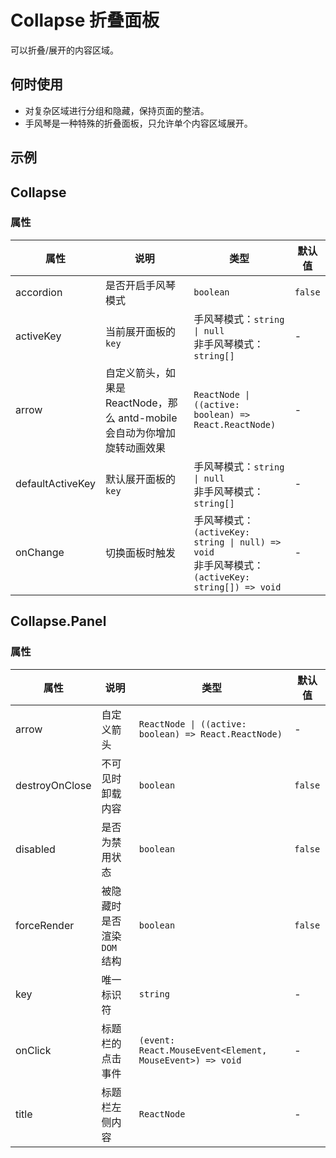 # Collapse 折叠面板

可以折叠/展开的内容区域。

## 何时使用

- 对复杂区域进行分组和隐藏，保持页面的整洁。
- 手风琴是一种特殊的折叠面板，只允许单个内容区域展开。

## 示例

<code src="./demos/demo1.tsx"></code>

<code src="./demos/demo2.tsx"></code>

## Collapse

### 属性

| 属性 | 说明 | 类型 | 默认值 |
| --- | --- | --- | --- |
| accordion | 是否开启手风琴模式 | `boolean` | `false` |
| activeKey | 当前展开面板的 `key` | 手风琴模式：`string \| null` <br/>非手风琴模式：`string[]` | - |
| arrow | 自定义箭头，如果是 ReactNode，那么 antd-mobile 会自动为你增加旋转动画效果 | `ReactNode \| ((active: boolean) => React.ReactNode)` | - |
| defaultActiveKey | 默认展开面板的 `key` | 手风琴模式：`string \| null` <br/>非手风琴模式：`string[]` | - |
| onChange | 切换面板时触发 | 手风琴模式：`(activeKey: string \| null) => void` <br /> 非手风琴模式：`(activeKey: string[]) => void` | - |

## Collapse.Panel

### 属性

| 属性 | 说明 | 类型 | 默认值 |
| --- | --- | --- | --- |
| arrow | 自定义箭头 | `ReactNode \| ((active: boolean) => React.ReactNode)` | - |
| destroyOnClose | 不可见时卸载内容 | `boolean` | `false` |
| disabled | 是否为禁用状态 | `boolean` | `false` |
| forceRender | 被隐藏时是否渲染 `DOM` 结构 | `boolean` | `false` |
| key | 唯一标识符 | `string` | - |
| onClick | 标题栏的点击事件 | `(event: React.MouseEvent<Element, MouseEvent>) => void` | - |
| title | 标题栏左侧内容 | `ReactNode` | - |
